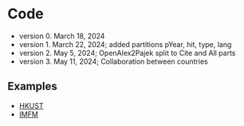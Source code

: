 # Code

  - version 0. March 18, 2024
  - version 1. March 22, 2024; added partitions pYear, hit, type, lang
  - version 2. May 5, 2024; OpenAlex2Pajek split to Cite and All parts
  - version 3. May 11, 2024; Collaboration between countries

## Examples

  - [HKUST](ex/hkust.md)
  - [IMFM](ex/imfm.md)
